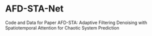 # AFD-STA-Net
Code and Data for Paper AFD-STA: Adaptive Filtering Denoising with Spatiotemporal Attention for Chaotic System Prediction

